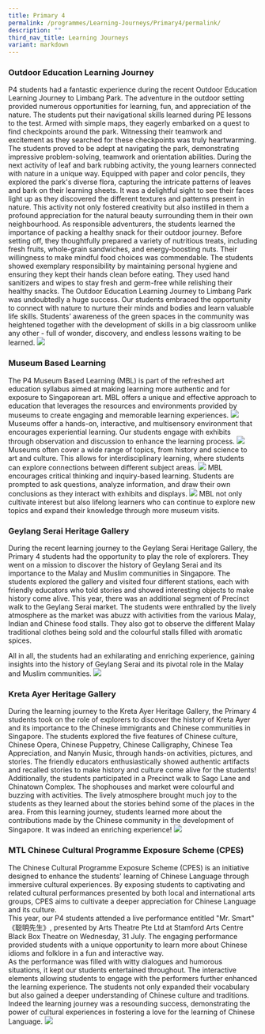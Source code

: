 ```yaml
---
title: Primary 4
permalink: /programmes/Learning-Journeys/Primary4/permalink/
description: ""
third_nav_title: Learning Journeys
variant: markdown
---
```

### **Outdoor Education Learning Journey**
P4 students had a fantastic experience during the recent Outdoor Education Learning Journey to Limbang Park. The adventure in the outdoor setting provided numerous opportunities for learning, fun, and appreciation of the nature.
The students put their navigational skills learned during PE lessons to the test. Armed with simple maps, they eagerly embarked on a quest to find checkpoints around the park. Witnessing their teamwork and excitement as they searched for these checkpoints was truly heartwarming. The students proved to be adept at navigating the park, demonstrating impressive problem-solving, teamwork and orientation abilities. During the next activity of leaf and bark rubbing activity, the young learners connected with nature in a unique way. Equipped with paper and color pencils, they explored the park's diverse flora, capturing the intricate patterns of leaves and bark on their learning sheets. It was a delightful sight to see their faces light up as they discovered the different textures and patterns present in nature. 
This activity not only fostered creativity but also instilled in them a profound appreciation for the natural beauty surrounding them in their own neighbourhood. As responsible adventurers, the students learned the importance of packing a healthy snack for their outdoor journey. Before setting off, they thoughtfully prepared a variety of nutritious treats, including fresh fruits, whole-grain sandwiches, and energy-boosting nuts. Their willingness to make mindful food choices was commendable. The students showed exemplary responsibility by maintaining personal hygiene and ensuring they kept their hands clean before eating. They used hand sanitizers and wipes to stay fresh and germ-free while relishing their healthy snacks. 
The Outdoor Education Learning Journey to Limbang Park was undoubtedly a huge success. Our students embraced the opportunity to connect with nature to nurture their minds and bodies and learn valuable life skills.  Students’ awareness of the green spaces in the community was heightened together with the development of skills in a big classroom unlike any other - full of wonder, discovery, and endless lessons waiting to be learned.
![](/images/Learning%20Journeys/2023/Primary%204/p4%20oe%201.png)
### **Museum Based Learning**
The P4 Museum Based Learning (MBL) is part of the refreshed art education syllabus aimed at making learning more authentic and for exposure to Singaporean art. MBL offers a unique and effective approach to education that leverages the resources and environments provided by museums to create engaging and memorable learning experiences. 
![](/images/Learning%20Journeys/2024/P4_MBL_1.png)
Museums offer a hands-on, interactive, and multisensory environment that encourages experiential learning. Our students engage with exhibits through observation and discussion to enhance the learning process.
![](/images/Learning%20Journeys/2024/P4_MBL_2.png)
Museums often cover a wide range of topics, from history and science to art and culture. This allows for interdisciplinary learning, where students can explore connections between different subject areas.
![](/images/Learning%20Journeys/2024/P4_MBL_3.png)
MBL encourages critical thinking and inquiry-based learning. Students are prompted to ask questions, analyze information, and draw their own conclusions as they interact with exhibits and displays.
![](/images/Learning%20Journeys/2024/P4_MBL_4.png)
MBL not only cultivate interest but also lifelong learners who can continue to explore new topics and expand their knowledge through more museum visits.
### **Geylang Serai Heritage Gallery**
During the recent learning journey to the Geylang Serai Heritage Gallery, the Primary 4 students had the opportunity to play the role of explorers. They went on a mission to discover the history of Geylang Serai and its importance to the Malay and Muslim communities in Singapore. The students explored the gallery and visited four different stations, each with friendly educators who told stories and showed interesting objects to make history come alive.
This year, there was an additional segment of Precinct walk to the Geylang Serai market. The students were enthralled by the lively atmosphere as the market was abuzz with activities from the various Malay, Indian and Chinese food stalls. They also got to observe the different Malay traditional clothes being sold and the colourful stalls filled with aromatic spices.

All in all, the students had an exhilarating and enriching experience, gaining insights into the history of Geylang Serai and its pivotal role in the Malay and Muslim communities.
![](/images/Learning%20Journeys/2023/Primary%204/collage.jpg)
### **Kreta Ayer Heritage Gallery**
During the learning journey to the Kreta Ayer Heritage Gallery, the Primary 4 students took on the role of explorers to discover the history of Kreta Ayer and its importance to the Chinese immigrants and Chinese communities in Singapore. The students explored the five features of Chinese culture, Chinese Opera, Chinese Puppetry, Chinese Calligraphy, Chinese Tea Appreciation, and Nanyin Music, through hands-on activities, pictures, and stories. The friendly educators enthusiastically showed authentic artifacts and recalled stories to make history and culture come alive for the students!  
Additionally, the students participated in a Precinct walk to Sago Lane and Chinatown Complex. The shophouses and market were colourful and buzzing with activities. The lively atmosphere brought much joy to the students as they learned about the stories behind some of the places in the area.
From this learning journey, students learned more about the contributions made by the Chinese community in the development of Singapore. It was indeed an enriching experience!
![](/images/Learning%20Journeys/2023/Primary%204/p4%20kreta%20ayer.png)
### **MTL Chinese Cultural Programme Exposure Scheme (CPES)**
The Chinese Cultural Programme Exposure Scheme (CPES) is an initiative designed to enhance the students' learning of Chinese Language through immersive cultural experiences. By exposing students to captivating and related cultural performances presented by both local and international arts groups, CPES aims to cultivate a deeper appreciation for Chinese Language and its culture.<br>
This year, our P4 students attended a live performance entitled "Mr. Smart" 《聪明先生》, presented by Arts Theatre Pte Ltd at Stamford Arts Centre Black Box Theatre on Wednesday, 31 July. The engaging performance provided students with a unique opportunity to learn more about Chinese idioms and folklore in a fun and interactive way.<br>
As the performance was filled with witty dialogues and humorous situations, it kept our students entertained throughout. The interactive elements allowing students to engage with the performers further enhanced the learning experience.  The students not only expanded their vocabulary but also gained a deeper understanding of Chinese culture and traditions.<br>
Indeed the learning journey was a resounding success, demonstrating the power of cultural experiences in fostering a love for the learning of Chinese Language.
![](/images/Learning%20Journeys/2024/CPES_Collage_pics.jpg)